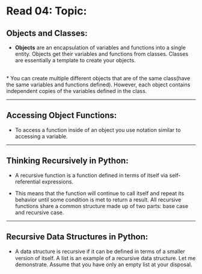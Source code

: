 # Read 04: Topic:

## Objects and Classes:

* **Objects** are an encapsulation of variables and functions into a single entity. Objects get their variables and functions from classes. Classes are essentially a template to create your objects.
 <br>
* You can create multiple different objects that are of the same class(have the same variables and functions defined). However, each object contains independent copies of the variables defined in the class. 

--------------------------------------------------------------------

## Accessing Object Functions:
* To access a function inside of an object you use notation similar to accessing a variable.

--------------------------------------------------------------------

## Thinking Recursively in Python:
* A recursive function is a function defined in terms of itself via self-referential expressions.

* This means that the function will continue to call itself and repeat its behavior until some condition is met to return a result. All recursive functions share a common structure made up of two parts: base case and recursive case.

--------------------------------------------------------------------

## Recursive Data Structures in Python:

* A data structure is recursive if it can be deﬁned in terms of a smaller version of itself. A list is an example of a recursive data structure. Let me demonstrate. Assume that you have only an empty list at your disposal.